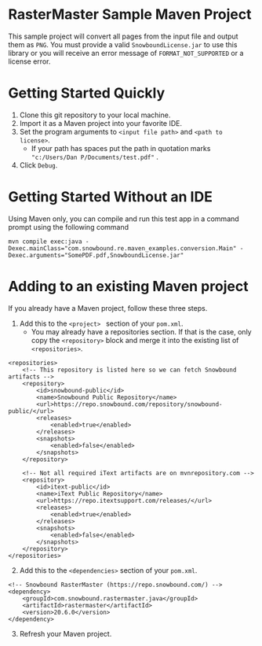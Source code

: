 # RasterMaster Sample Maven Project

This sample project will convert all pages from the input file and output them as `PNG`. You must provide a valid `SnowboundLicense.jar` to use this library or you will receive an error message of `FORMAT_NOT_SUPPORTED` or a license error.



# Getting Started Quickly

1. Clone this git repository to your local machine.
2. Import it as a Maven project into your favorite IDE.
3. Set the program arguments to `<input file path>` and `<path to license>`.
   - If your path has spaces put the path in quotation marks `"c:/Users/Dan P/Documents/test.pdf"` .
4. Click `Debug`.



# Getting Started Without an IDE

Using Maven only, you can compile and run this test app in a command prompt using the following command

`mvn compile exec:java -Dexec.mainClass="com.snowbound.re.maven_examples.conversion.Main" -Dexec.arguments="SomePDF.pdf,SnowboundLicense.jar"`



# Adding to an existing Maven project

If you already have a Maven project, follow these three steps.



1. Add this to the `<project> ` section of your `pom.xml`.
   - You may already have a repositories section. If that is the case, only copy the `<repository>` block and merge it into the existing list of `<repositories>`.

```
<repositories>
	<!-- This repository is listed here so we can fetch Snowbound artifacts -->
	<repository>
		<id>snowbound-public</id>
		<name>Snowbound Public Repository</name>
		<url>https://repo.snowbound.com/repository/snowbound-public/</url>
		<releases>
			<enabled>true</enabled>
		</releases>
		<snapshots>
			<enabled>false</enabled>
		</snapshots>
	</repository>
	
	<!-- Not all required iText artifacts are on mvnrepository.com -->
	<repository>
		<id>itext-public</id>
		<name>iText Public Repository</name>
		<url>https://repo.itextsupport.com/releases/</url>
		<releases>
			<enabled>true</enabled>
		</releases>
		<snapshots>
			<enabled>false</enabled>
		</snapshots>
	</repository>
</repositories>
```



2. Add this to the `<dependencies>` section of your `pom.xml`.

```
<!-- Snowbound RasterMaster (https://repo.snowbound.com/) -->
<dependency>
	<groupId>com.snowbound.rastermaster.java</groupId>
	<artifactId>rastermaster</artifactId>
	<version>20.6.0</version>
</dependency>
```



3. Refresh your Maven project.